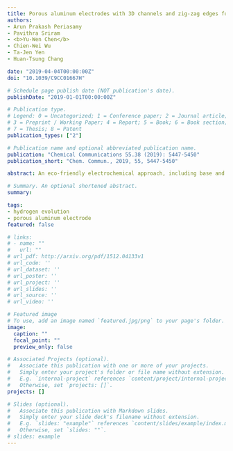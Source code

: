 ```yaml
---
title: Porous aluminum electrodes with 3D channels and zig-zag edges for efficient hydrogen evolution
authors:
- Arun Prakash Periasamy
- Pavithra Sriram
- <b>Yu-Wen Chen</b>
- Chien-Wei Wu
- Ta-Jen Yen
- Huan-Tsung Chang

date: "2019-04-04T00:00:00Z"
doi: "10.1039/C9CC01667H"

# Schedule page publish date (NOT publication's date).
publishDate: "2019-01-01T00:00:00Z"

# Publication type.
# Legend: 0 = Uncategorized; 1 = Conference paper; 2 = Journal article;
# 3 = Preprint / Working Paper; 4 = Report; 5 = Book; 6 = Book section;
# 7 = Thesis; 8 = Patent
publication_types: ["2"]

# Publication name and optional abbreviated publication name.
publication: "Chemical Communications 55.38 (2019): 5447-5450"
publication_short: "Chem. Commun., 2019, 55, 5447-5450"

abstract: An eco-friendly electrochemical approach, including base and acid treatments, and anodization, has been developed for preparation of defect-rich porous aluminum electrodes for efficient hydrogen evolution. A small Tafel slope value of 43 mV dec−1 reveals improved reaction kinetics through the micropores, 3D channels, and zig-zag edges of the aluminum electrode. It exhibits an onset potential of 460 mV and an overpotential of 580 mV at the current density of 10 mA cm−2 due to the porous and edge structures that enhance the charge transfer and mass transport.

# Summary. An optional shortened abstract.
summary: 

tags:
- hydrogen evolution
- porous aluminum electrode 
featured: false

# links:
# - name: ""
#   url: ""
# url_pdf: http://arxiv.org/pdf/1512.04133v1
# url_code: ''
# url_dataset: ''
# url_poster: ''
# url_project: ''
# url_slides: ''
# url_source: ''
# url_video: ''

# Featured image
# To use, add an image named `featured.jpg/png` to your page's folder. 
image:
  caption: "" 
  focal_point: ""
  preview_only: false

# Associated Projects (optional).
#   Associate this publication with one or more of your projects.
#   Simply enter your project's folder or file name without extension.
#   E.g. `internal-project` references `content/project/internal-project/index.md`.
#   Otherwise, set `projects: []`.
projects: []

# Slides (optional).
#   Associate this publication with Markdown slides.
#   Simply enter your slide deck's filename without extension.
#   E.g. `slides: "example"` references `content/slides/example/index.md`.
#   Otherwise, set `slides: ""`.
# slides: example
---
```


